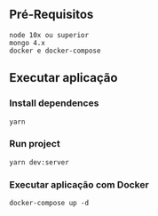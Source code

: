 ## Pré-Requisitos

    node 10x ou superior
    mongo 4.x
    docker e docker-compose

## Executar aplicação
### Install dependences
```
yarn
```

### Run project
```
yarn dev:server
```

### Executar aplicação com Docker
```
docker-compose up -d
```




